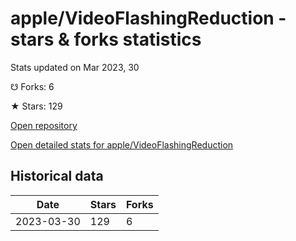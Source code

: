 # apple/VideoFlashingReduction - stars & forks statistics

Stats updated on Mar 2023, 30

☋ Forks: 6

★ Stars: 129

[Open repository](https://github.com/apple/VideoFlashingReduction)

[Open detailed stats for apple/VideoFlashingReduction](https://reviewgithub.com/rep/apple/VideoFlashingReduction)

## Historical data
| Date | Stars | Forks |
|------|-------|-------|
| 2023-03-30 | 129 | 6 | 

